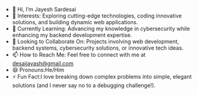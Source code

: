 
- 👋 Hi, I’m Jayesh Sardesai
- 👀 Interests: Exploring cutting-edge technologies, coding innovative solutions, and building dynamic web applications.  
- 🌱 Currently Learning: Advancing my knowledge in cybersecurity while enhancing my backend development expertise.  
- 💞️ Looking to Collaborate On: Projects involving web development, backend systems, cybersecurity solutions, or innovative tech ideas.  
- 📫 How to Reach Me: Feel free to connect with me at <desaijayash@gmail.com>
- 😄 Pronouns:He/Him  
- ⚡ Fun Fact:I love breaking down complex problems into simple, elegant solutions (and I never say no to a debugging challenge!).  

